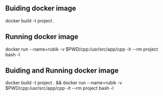 ## Buiding docker image
docker build -t project .

## Running docker image
docker run --name=rubik -v $PWD/cpp:/usr/src/app/cpp -it --rm project bash -l

## Buiding and Running docker image
docker build -t project . && docker run --name=rubik -v $PWD/cpp:/usr/src/app/cpp -it --rm project bash -l
